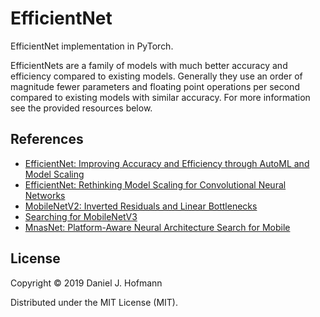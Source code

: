 # EfficientNet

EfficientNet implementation in PyTorch.

EfficientNets are a family of models with much better accuracy and efficiency compared to existing models.
Generally they use an order of magnitude fewer parameters and floating point operations per second compared to existing models with similar accuracy.
For more information see the provided resources below.


## References

- [EfficientNet: Improving Accuracy and Efficiency through AutoML and Model Scaling](https://ai.googleblog.com/2019/05/efficientnet-improving-accuracy-and.html)
- [EfficientNet: Rethinking Model Scaling for Convolutional Neural Networks](https://arxiv.org/abs/1905.11946)
- [MobileNetV2: Inverted Residuals and Linear Bottlenecks](https://arxiv.org/abs/1801.04381)
- [Searching for MobileNetV3](https://arxiv.org/abs/1905.02244)
- [MnasNet: Platform-Aware Neural Architecture Search for Mobile](https://arxiv.org/abs/1807.11626)


## License

Copyright © 2019 Daniel J. Hofmann

Distributed under the MIT License (MIT).
